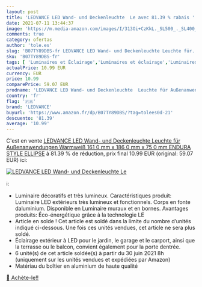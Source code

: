 ```yaml
---
layout: post
title: 'LEDVANCE LED Wand- und Deckenleuchte  Le avec 81.39 % rabais '
date: 2021-07-11 13:44:37
image: 'https://m.media-amazon.com/images/I/313Oi+CzKkL._SL500_._SL400_.jpg'
comments: true
category: ofertas
author: 'tole.es'
slug: 'B07TY89DBS-fr LEDVANCE LED Wand- und Deckenleuchte Leuchte für...'
sku: 'B07TY89DBS-fr'
tags: [ 'Luminaires et Éclairage','Luminaires et éclairage','Luminaires extérieur','ledvance','Éclairage mural dextérieur', ]
actualPrice: 10.99 EUR
currency: EUR
price: 10.99
comparePrice: 59.07 EUR
prodname: 'LEDVANCE LED Wand- und Deckenleuchte  Leuchte für Außenanwendungen  Warmweiß  161 0 mm x 186 0 mm x 75 0 mm  ENDURA STYLE ELLIPSE'
country: 'fr'
flag: '🇫🇷'
brand: 'LEDVANCE'
buyurl: 'https://www.amazon.fr/dp/B07TY89DBS/?tag=tolees0d-21'
descuento: '81.39'
average: '10.99'
---
```


C'est en vente [LEDVANCE LED Wand- und Deckenleuchte  Leuchte für Außenanwendungen  Warmweiß  161 0 mm x 186 0 mm x 75 0 mm  ENDURA STYLE ELLIPSE](https://www.amazon.fr/dp/B07TY89DBS/?tag=tolees0d-21)  à  81.39 % de réduction, prix final  10.99 EUR (original: 59.07 EUR) ici:

[![LEDVANCE LED Wand- und Deckenleuchte  Le](https://m.media-amazon.com/images/I/313Oi+CzKkL._SL500_._SL400_.jpg)](https://www.amazon.fr/dp/B07TY89DBS/?tag=tolees0d-21)

ℹ️:

- Luminaire décoratifs et très lumineux. Caractéristiques produit: Luminaire LED extérieurs très lumineux et fonctionnels. Corps en fonte daluminium. Disponible en Luminaire muraux et en bornes. Avantages produits: Éco-énergétique grâce à la technologie LE
- Article en solde ! Cet article est soldé dans la limite du nombre d’unités indiqué ci-dessous. Une fois ces unités vendues, cet article ne sera plus soldé.
- Éclairage extérieur à LED pour le jardin, le garage et le carport, ainsi que la terrasse ou le balcon, convient également pour la porte dentrée.
- 6 unité(s) de cet article soldée(s) à partir du 30 juin 2021 8h (uniquement sur les unités vendues et expédiées par Amazon)
- Matériau du boîtier en aluminium de haute qualité

[🛒 Achète-le!!](https://www.amazon.fr/dp/B07TY89DBS/?tag=tolees0d-21)
